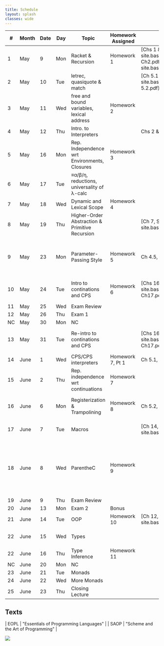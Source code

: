 ```yaml
---
title: Schedule
layout: splash
classes: wide
---
```



| #  | Month | Date | Day | Topic                                          | Homework Assigned | Optional Texts                                                                                                                 | Optional Notes                                                                                                                                                                                                                        |
|----|-------|------|-----|------------------------------------------------|-------------------|--------------------------------------------------------------------------------------------------------------------------------|---------------------------------------------------------------------------------------------------------------------------------------------------------------------------------------------------------------------------------------|
| 1  | May   | 9    | Mon | Racket & Recursion                             | Homework 1        | [Chs 1 & 2, SAOP]({{ site.baseurl}}/assets/docs/SAOP%20Ch1-Ch2.pdf) [Ch 4, SAOP]({{ site.baseurl}}/assets/docs/SAOP%20Ch4.pdf) |                                                                                                                                                                                                                                       |
| 2  | May   | 10   | Tue | letrec, quasiquote & match                     |                   | [Ch 5.1-5.2, SAOP]({{ site.baseurl}}/assets/docs/SAOP%20Ch5.1-5.2.pdf)                                                         |                                                                                                                                                                                                                                       |
| 3  | May   | 11   | Wed | free and bound variables, lexical address      | Homework 2        |                                                                                                                                | [Wand's notes](http://www.ccs.neu.edu/course/cs7400/lectures/lecture04.pdf) (Sections 4.1-4.2)                                                                                                                                        |
| 4  | May   | 12   | Thu | Intro. to Interpreters                         |                   | Chs 2 & 3, EOPL                                                                                                                |                                                                                                                                                                                                                                       |
| 5  | May   | 16   | Mon | Rep. Independence wrt Environments, Closures   | Homework 3        |                                                                                                                                | [in-class RI Notes]({{ site.baseurl }}/assets/docs/Representation-Independence.pdf) [RI Interpreter]({{ site.baseurl }}/assets/docs/ri_interpreter.pdf)                                                                               |
| 6  | May   | 17   | Tue | ≡α/β/η, reductions, universality of λ-calc     |                   |                                                                                                                                | [TAPL 5.2]({{ site.baseurl }}/assets/docs/TAPL-5.2.pdf)                                                                                                                                                                               |
| 7  | May   | 18   | Wed | Dynamic and Lexical Scope                      | Homework 4        |                                                                                                                                | [Wand's notes](http://www.ccs.neu.edu/course/cs7400/lectures/lecture04.pdf) (Revisit section 4.1)                                                                                                                                     |
| 8  | May   | 19   | Thu | Higher-Order Abstraction & Primitive Recursion |                   | [Ch 7, SAOP]({{ site.baseurl}}/assets/docs/SAOP%20Ch7.pdf)                                                                     | [ack.rkt]({{ site.baseurl}}/assets/code/ack.rkt) , [ack-etc.rkt]({{ site.baseurl}}/assets/code/ack-etc.rkt)                                                                                                                           |
| 9  | May   | 23   | Mon | Parameter-Passing Style                        | Homework 5        | Ch 4.5, EOPL                                                                                                                   | [call-by notes]({{ site.baseurl }}/assets/docs/call-by.pdf) [in-class REPL]({{ site.baseurl }}/assets/docs/call-by-REPL.pdf) [in-class notes]({{ site.baseurl }}/assets/docs/Parameter-passing_conventions.pdf)                       |
| 10 | May   | 24   | Tue | Intro to continations and CPS                  | Homework 6        | [Chs 16 & 17, SAOP]({{ site.baseurl}}/assets/docs/SAOP%20Ch16-Ch17.pdf), Ch 6.1-6.3 EOPL, 4.2                                  | [cps notes]({{ site.baseurl }}/assets/docs/cps-notes.rkt) , [cps lecture]({{ site.baseurl }}/assets/docs/cpslecture.rkt)                                                                                                              |
| 11 | May   | 25   | Wed | Exam Review                                    |                   |                                                                                                                                |                                                                                                                                                                                                                                       |
| 12 | May   | 26   | Thu | Exam 1                                         |                   |                                                                                                                                |                                                                                                                                                                                                                                       |
| NC | May   | 30   | Mon | NC                                             |                   |                                                                                                                                |                                                                                                                                                                                                                                       |
| 13 | May   | 31   | Tue | Re-intro to continations and CPS               |                   | [Chs 16 & 17, SAOP]({{ site.baseurl}}/assets/docs/SAOP%20Ch16-Ch17.pdf), Ch 6.1-6.3 EOPL, 4.2                                  | [cps notes]({{ site.baseurl }}/assets/docs/cps-notes.rkt) , [cps lecture]({{ site.baseurl }}/assets/docs/cpslecture.rkt)                                                                                                              |
| 14 | June  | 1    | Wed | CPS/CPS interpreters                           | Homework 7, Pt 1  | Ch 5.1, EOPL                                                                                                                   |                                                                                                                                                                                                                                       |
| 15 | June  | 2    | Thu | Rep. independence wrt continuations            | Homework 7        |                                                                                                                                | [ri-k]({{ site.baseurl }}/assets/docs/ri-k.txt), [how to ri k]({{ site.baseurl }}/assets/docs/ri-k-method.rkt)                                                                                                                        |
| 16 | June  | 6    | Mon | Registerization & Trampolining                 | Homework 8        | Ch 5.2, EOPL, Ch 5.3, EOPL                                                                                                     | [registerization notes]({{ site.baseurl }}/assets/docs/new-registerization-notes.txt) [reg and tramp]({{ site.baseurl }}/assets/docs/reg-tramp.pdf)                                                                                   |
| 17 | June  | 7    | Tue | Macros                                         |                   | [Ch 14, SAOP]({{ site.baseurl}}/assets/docs/SAOP%20Ch14.pdf)                                                                   | [Syntax-rules for the Merely Eccentric](http://www.phyast.pitt.edu/~micheles/syntax-rules.pdf) [class-macros]({{ site.baseurl }}/assets/code/class-macros.rkt)                                                                        |
| 18 | June  | 8    | Wed | ParentheC                                      | Homework 9        |                                                                                                                                | [ParentheC]({{ site.baseurl}}/assets/docs/parenthec.pdf) [pc2c.rkt]({{ site.baseurl}}/assets/code/pc2c.rkt) [parenthec.rkt]({{ site.baseurl}}/assets/code/parenthec.rkt) [xform code]({{ site.baseurl}}/assets/code/fib-xform.tar.gz) |
| 19 | June  | 9    | Thu | Exam Review                                    |                   |                                                                                                                                |                                                                                                                                                                                                                                       |
| 20 | June  | 13   | Mon | Exam 2                                         | Bonus             |                                                                                                                                |                                                                                                                                                                                                                                       |
| 21 | June  | 14   | Tue | OOP                                            | Homework 10       | [Ch 12, SAOP]({{ site.baseurl}}/assets/docs/SAOP%20Ch12.pdf)                                                                   |                                                                                                                                                                                                                                       |
| 22 | June  | 15   | Wed | Types                                          |                   |                                                                                                                                | [Type rules explained]({{ site.baseurl}}/assets/docs/TAPL-5.2.pdf) [Pfenning's notes on CH](https://www.cs.cmu.edu/~fp/courses/15312-f04/handouts/23-curryhoward.pdf)                                                                 |
| 22 | June  | 16   | Thu | Type Inference                                 | Homework 11       |                                                                                                                                |                                                                                                                                                                                                                                       |
| NC | June  | 20   | Mon | NC                                             |                   |                                                                                                                                |                                                                                                                                                                                                                                       |
| 23 | June  | 21   | Tue | Monads                                         |                   |                                                                                                                                |                                                                                                                                                                                                                                       |
| 24 | June  | 22   | Wed | More Monads                                    |                   |                                                                                                                                |                                                                                                                                                                                                                                       |
| 25 | June  | 23   | Thu | Closing Lecture                                |                   |                                                                                                                                |                                                                                                                                                                                                                                       |


## Texts

| EOPL | "Essentials of Programming Languages" |
| SAOP | "Scheme and the Art of Programming"   |

<img src="https://imgs.xkcd.com/comics/x.png">


<!-- Local Variables: -->
<!-- truncate-lines: t -->
<!-- End: -->

